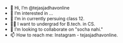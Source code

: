 - 👋 Hi, I’m @tejasjadhavonline
- 👀 I’m interested in ...
- 🌱 I’m in currently persuing class 12.
- 🧑‍💻 I want to undergrad for B.tech. in CS.
- 💞️ I’m looking to collaborate on "socha nahi."
- 📫 How to reach me: Instagram - tejasjadhavonline.

<!---
tejasjadhavonline/tejasjadhavonline is a ✨ special ✨ repository because its `README.md` (this file) appears on your GitHub profile.
You can click the Preview link to take a look at your changes.
--->
